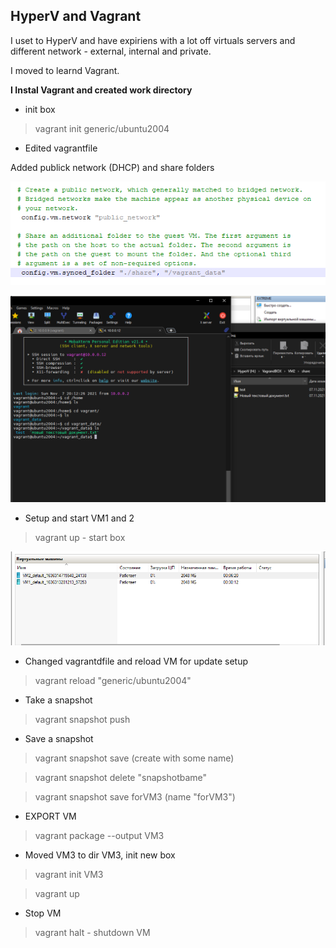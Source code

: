 ## HyperV and Vagrant ##

I uset to HyperV and have expiriens with a lot off virtuals servers and different network - external, internal and private.

I moved to learnd Vagrant.

**I Instal Vagrant and created work directory**

- init box
>vagrant init generic/ubuntu2004

- Edited vagrantfile

Added publick network (DHCP) and share folders

![network_share](images/network_share.png)

![test share](images/Test_share.png)

- Setup and start VM1 and 2

>vagrant up - start  box

![VMashines](images/HV_VM1_VM2.png)

- Changed vagrantdfile and reload VM for update setup

>vagrant reload "generic/ubuntu2004"


- Take a snapshot

>vagrant snapshot push

- Save a snapshot
>vagrant snapshot save (create with some name)

>vagrant snapshot delete "snapshotbame"

>vagrant snapshot save forVM3 (name "forVM3")

- EXPORT VM
>vagrant package --output VM3

- Moved VM3 to dir VM3, init new box

>vagrant init VM3

>vagrant up


 - Stop VM
>vagrant halt - shutdown VM













